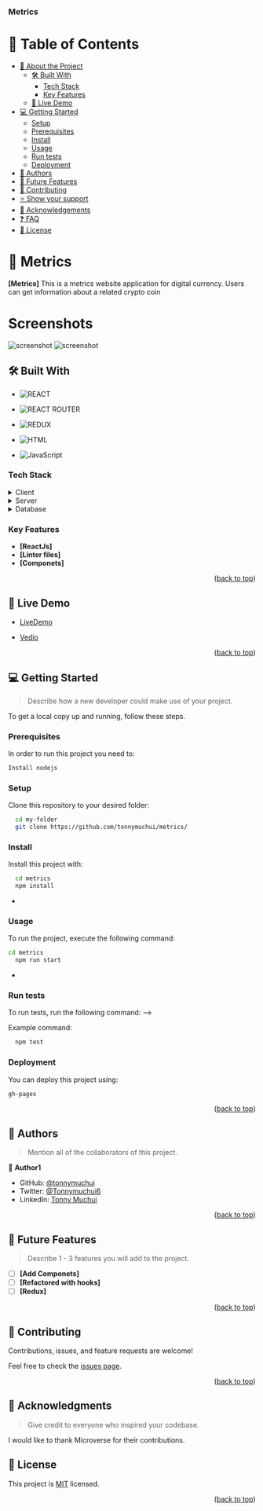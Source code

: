 <a name="readme-top"></a>

  <h3><b>Metrics</b></h3>

</div>

<!-- TABLE OF CONTENTS -->

# 📗 Table of Contents

- [📖 About the Project](#about-project)
  - [🛠 Built With](#built-with)
    - [Tech Stack](#tech-stack)
    - [Key Features](#key-features)
  - [🚀 Live Demo](#live-demo)
- [💻 Getting Started](#getting-started)
  - [Setup](#setup)
  - [Prerequisites](#prerequisites)
  - [Install](#install)
  - [Usage](#usage)
  - [Run tests](#run-tests)
  - [Deployment](#triangular_flag_on_post-deployment)
- [👥 Authors](#authors)
- [🔭 Future Features](#future-features)
- [🤝 Contributing](#contributing)
- [⭐️ Show your support](#support)
- [🙏 Acknowledgements](#acknowledgements)
- [❓ FAQ](#faq)
- [📝 License](#license)

<!-- PROJECT DESCRIPTION -->

# 📖 Metrics<a name="about-project"></a>

**[Metrics]** This is a metrics website application for digital currency. Users can get information about a related crypto coin

# Screenshots

![screenshot](./src/assets/img1.png)
![screenshot](./src/assets/img1.png)

## 🛠 Built With <a name="built-with"></a>

- ![REACT](https://img.shields.io/badge/React-20232A?style=for-the-badge&logo=react&logoColor=61DAFB)
- ![REACT ROUTER](https://img.shields.io/badge/React_Router-CA4245?style=for-the-badge&logo=react-router&logoColor=white)
- ![REDUX](https://img.shields.io/badge/Redux-593D88?style=for-the-badge&logo=redux&logoColor=white)
- ![HTML](https://img.shields.io/badge/HTML5-E34F26?style=for-the-badge&logo=html5&logoColor=white)

- ![JavaScript](https://img.shields.io/badge/javascript-%23323330.svg?style=for-the-badge&logo=javascript&logoColor=%23F7DF1E)
### Tech Stack <a name="tech-stack"></a>

<details>
  <summary>Client</summary>
  <ul>
    <li><a href="https://reactjs.org/">React.js</a></li>
  </ul>
</details>

<details>
  <summary>Server</summary>
  <ul>
    <li><a href="">Not Available</a></li>
  </ul>
</details>

<details>
<summary>Database</summary>
  <ul>
    <li><a href="">No Database</a></li>
  </ul>
</details>

<!-- Features -->

### Key Features <a name="key-features"></a>

- **[ReactJs]**
- **[Linter files]**
- **[Componets]**

<p align="right">(<a href="#readme-top">back to top</a>)</p>

<!-- LIVE DEMO -->

## 🚀 Live Demo <a name="live-demo"></a>

- [LiveDemo](https://bespoke-cassata-f52719.netlify.app/)

- [Vedio](https://www.loom.com/share/4907b20fd40b4d4b976e2019f3b77351)

<p align="right">(<a href="#readme-top">back to top</a>)</p>

<!-- GETTING STARTED -->

## 💻 Getting Started <a name="getting-started"></a>

> Describe how a new developer could make use of your project.

To get a local copy up and running, follow these steps.

### Prerequisites

In order to run this project you need to:


```sh
Install nodejs
```

### Setup

Clone this repository to your desired folder:

```sh
  cd my-folder
  git clone https://github.com/tonnymuchui/metrics/
```


### Install

Install this project with:

```sh
  cd metrics
  npm install
```
-

### Usage

To run the project, execute the following command:


```sh
cd metrics
  npm run start
```
-

### Run tests

To run tests, run the following command: -->


Example command:

```sh
  npm test
```


### Deployment

You can deploy this project using:

```sh
gh-pages

```


<p align="right">(<a href="#readme-top">back to top</a>)</p>

<!-- AUTHORS -->

## 👥 Authors <a name="authors"></a>

> Mention all of the collaborators of this project.

👤 **Author1**

- GitHub: [@tonnymuchui](https://github.com/tonnymuchui)
- Twitter: [@Tonnymuchui6](https://twitter.com/Tonnymuchui6)
- LinkedIn: [Tonny Muchui](https://www.linkedin.com/in/tonny-muchui-murungi-9b549a174/)

<p align="right">(<a href="#readme-top">back to top</a>)</p>

<!-- FUTURE FEATURES -->

## 🔭 Future Features <a name="future-features"></a>

> Describe 1 - 3 features you will add to the project.

- [ ] **[Add Componets]**
- [ ] **[Refactored with hooks]**
- [ ] **[Redux]**

<p align="right">(<a href="#readme-top">back to top</a>)</p>

<!-- CONTRIBUTING -->

## 🤝 Contributing <a name="contributing"></a>

Contributions, issues, and feature requests are welcome!

Feel free to check the [issues page](../../issues/).

<p align="right">(<a href="#readme-top">back to top</a>)</p>


<!-- ACKNOWLEDGEMENTS -->

## 🙏 Acknowledgments <a name="acknowledgements"></a>

> Give credit to everyone who inspired your codebase.

I would like to thank Microverse for their contributions.

<!-- <p align="right">(<a href="#readme-top">back to top</a>)</p> -->

<!-- FAQ (optional) -->

<!-- ## ❓ FAQ <a name="faq"></a>

> Add at least 2 questions new developers would ask when they decide to use your project.

- **[Question_1]**

  - [Answer_1]

- **[Question_2]**

  - [Answer_2]

<p align="right">(<a href="#readme-top">back to top</a>)</p> -->

<!-- LICENSE -->

## 📝 License <a name="license"></a>

This project is [MIT](./LICENSE) licensed.


<p align="right">(<a href="#readme-top">back to top</a>)</p>